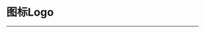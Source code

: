 
  # 图标Logo
  ---

  <Common-LinkList :linkList='{"name":"图标Logo","item":[{"link":"https://www.iconfont.cn/","icon":"/aLinks/logo.png","text":"Iconfont"},{"link":"https://www.easyicon.net/","icon":"https://www.easyicon.net/favicon.ico","text":"Easyicon"},{"link":"https://iconmonstr.com/","icon":"https://iconmonstr.com/favicon.ico","text":"iconmonstr"},{"link":"https://icooon-mono.com/","icon":"https://icooon-mono.com/favicon.ico","text":"icooon-mono"},{"link":"http://pictogram2.com/","icon":"http://pictogram2.com/favicon.ico","text":"免费火柴人"},{"link":"http://flat-icon-design.com/","icon":"/aLinks/logo.png","text":"扁平化flat-icon-design"},{"link":"https://silhouette-ac.com/","icon":"/aLinks/logo.png","text":"silhouette-ac"},{"link":"https://www.iconfinder.com/","icon":"https://www.iconfinder.com/favicon.ico","text":"Iconfinder"},{"link":"https://illustrio.com/","icon":"/aLinks/logo.png","text":"illustrio"},{"link":"https://worldvectorlogo.com/","icon":"/aLinks/logo.png","text":"矢量logo下载"},{"link":"http://instantlogosearch.com/","icon":"http://instantlogosearch.com/favicon.ico","text":"品牌LOGO-instantlogosearch"},{"link":"https://logopond.com/","icon":"https://logopond.com/favicon.ico","text":"Logopond"},{"link":"https://www.60logo.com/list","icon":"https://www.60logo.com/favicon.ico","text":"60LOGO素材"},{"link":"https://app.brandmark.io/v2/","icon":"/aLinks/logo.png","text":"Logo设计"},{"link":"https://www.flaticon.com/","icon":"https://www.flaticon.com/favicon.ico","text":"Flaticon"},{"link":"https://github.com/jobbole/awesome-design-cn/blob/master/README.md","icon":"https://github.com/favicon.ico","text":"awesome-design-cn"}]}'/>
  